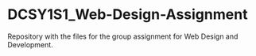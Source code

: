 # DCSY1S1_Web-Design-Assignment
Repository with the files for the group assignment for Web Design and Development.
